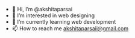 - 👋 Hi, I’m @akshitaparsai
- 👀 I’m interested in web designing
- 🌱 I’m currently learning web development 
- 📫 How to reach me akshitaparsaii@gmail.com

<!---
akshitaparsai/akshitaparsai is a ✨ special ✨ repository because its `README.md` (this file) appears on your GitHub profile.
You can click the Preview link to take a look at your changes.
--->
